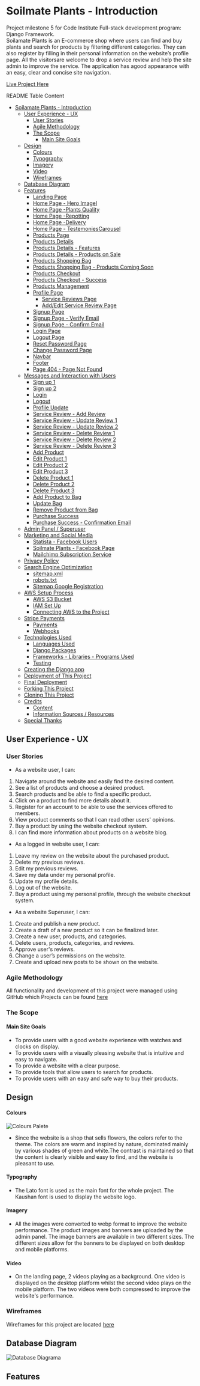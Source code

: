 # Soilmate Plants - Introduction

Project milestone 5 for Code Institute Full-stack development program: Django Framework.<br>
Soilamate Plants is an E-commerce shop where users can find and buy plants and search for
products by filtering different categories. They can also register by filling in their personal
information on the website’s profile page. All the visitorsare welcome to drop a service review
and help the site admin to improve the service. The application has agood appearance with an easy,
clear and concise site navigation.

[Live Project Here](https://)

README Table Content

- [Soilamate Plants - Introduction](#watches--clocks---introduction)
  - [User Experience - UX](#user-experience---ux)
    - [User Stories](#user-stories)
    - [Agile Methodology](#agile-methodology)
    - [The Scope](#the-scope)
      - [Main Site Goals](#main-site-goals)
  - [Design](#design)
    - [Colours](#colours)
    - [Typography](#typography)
    - [Imagery](#imagery)
    - [Video](#video)
    - [Wireframes](#wireframes)
  - [Database Diagram](#database-diagram)
  - [Features](#features)
    - [Landing Page](#landing-page)
    - [Home Page - Hero Imagel](#home-page---hero-image)
    - [Home Page -Plants Quality](#home-page---plants-quality)
    - [Home Page -Repotting](#home-page--repotting)
    - [Home Page -Delivery](#home-page--delivery)
    - [Home Page - TestemoniesCarousel](#home-page---testemonies-carousel)
    - [Products Page](#products-page)
    - [Products Details](#products-details)
    - [Products Details - Features](#products-details---features)
    - [Products Details - Products on Sale](#products-details---products-on-sale)
    - [Products Shopping Bag](#products-shopping-bag)
    - [Products Shopping Bag - Products Coming Soon](#products-shopping-bag---products-coming-soon)
    - [Products Checkout](#products-checkout)
    - [Products Checkout - Success](#products-checkout---success)
    - [Products Management](#products-management)
    - [Profile Page](#profile-page)
      - [Service Reviews Page](#service-reviews-page)
      - [Add/Edit Service Review Page](#addedit-service-review-page)
    - [Signup Page](#signup-page)
    - [Signup Page - Verify Email](#signup-page---verify-email)
    - [Signup Page - Confirm Email](#signup-page---confirm-email)
    - [Login Page](#login-page)
    - [Logout Page](#logout-page)
    - [Reset Password Page](#reset-password-page)
    - [Change Password Page](#change-password-page)
    - [Navbar](#navbar)
    - [Footer](#footer)
    - [Page 404 - Page Not Found](#page-404---page-not-found)
  - [Messages and Interaction with Users](#messages-and-interaction-with-users)
    - [Sign up 1](#sign-up-1)
    - [Sign up 2](#sign-up-2)
    - [Login](#login)
    - [Logout](#logout)
    - [Profile Update](#profile-update)
    - [Service Review - Add Review](#service-review---add-review)
    - [Service Review - Update Review 1](#service-review---update-review-1)
    - [Service Review - Update Review 2](#service-review---update-review-2)
    - [Service Review - Delete Review 1](#service-review---delete-review-1)
    - [Service Review - Delete Review 2](#service-review---delete-review-2)
    - [Service Review - Delete Review 3](#service-review---delete-review-3)
    - [Add Product](#add-product)
    - [Edit Product 1](#edit-product-1)
    - [Edit Product 2](#edit-product-2)
    - [Edit Product 3](#edit-product-3)
    - [Delete Product 1](#delete-product-1)
    - [Delete Product 2](#delete-product-2)
    - [Delete Product 3](#delete-product-3)
    - [Add Product to Bag](#add-product-to-bag)
    - [Update Bag](#update-bag)
    - [Remove Product from Bag](#remove-product-from-bag)
    - [Purchase Success](#purchase-success)
    - [Purchase Success - Confirmation Email](#purchase-success---confirmation-email)
  - [Admin Panel / Superuser](#admin-panel--superuser)
  - [Marketing and Social Media](#marketing-and-social-media)
    - [Statista - Facebook Users](#statista---facebook-users)
    - [Soilmate Plants - Facebook Page](#watches--clocks---facebook-page)
    - [Mailchimp Subscription Service](#mailchimp-subscription-service)
  - [Privacy Policy](#privacy-policy)
  - [Search Engine Optimization](#search-engine-optimization)
    - [sitemap.xml](#sitemapxml)
    - [robots.txt](#robotstxt)
    - [Sitemap Google Registration](#sitemap-google-registration)
  - [AWS Setup Process](#aws-setup-process)
    - [AWS S3 Bucket](#aws-s3-bucket)
    - [IAM Set Up](#iam-set-up)
    - [Connecting AWS to the Project](#connecting-aws-to-the-project)
  - [Stripe Payments](#stripe-payments)
    - [Payments](#payments)
    - [Webhooks](#webhooks)
  - [Technologies Used](#technologies-used)
    - [Languages Used](#languages-used)
    - [Django Packages](#django-packages)
    - [Frameworks - Libraries - Programs Used](#frameworks---libraries---programs-used)
    - [Testing](#testing)
  - [Creating the Django app](#creating-the-django-app)
  - [Deployment of This Project](#deployment-of-this-project)
  - [Final Deployment](#final-deployment)
  - [Forking This Project](#forking-this-project)
  - [Cloning This Project](#cloning-this-project)
  - [Credits](#credits)
    - [Content](#content)
    - [Information Sources / Resources](#information-sources--resources)
  - [Special Thanks](#special-thanks)

## User Experience - UX

### User Stories

- As a website user, I can:

1. Navigate around the website and easily find the desired content.
2. See a list of products and choose a desired product.
3. Search products and be able to find a specific product.
4. Click on a product to find more details about it.
5. Register for an account to be able to use the services offered to members.
6. View product comments so that I can read other users' opinions.
7. Buy a product by using the website checkout system.
8. I can find more information about products on a website blog.

- As a logged in website user, I can:

1. Leave my review on the website about the purchased product.
2. Delete my previous reviews.
3. Edit my previous reviews.
4. Save my data under my personal profile.
5. Update my profile details.
6. Log out of the website.
7. Buy a product using my personal profile, through the website checkout system.

- As a website Superuser, I can:

1. Create and publish a new product.
2. Create a draft of a new product so it can be finalized later.
3. Create a new user, products, and categories.
4. Delete users, products, categories, and reviews.
5. Approve user's reviews.
6. Change a user’s permissions on the website.
7. Create and upload new posts to be shown on the website.
### Agile Methodology

All functionality and development of this project were managed using GitHub which Projects can be found
[here](https://github.com/PedroCristo/portfolio_project_5/issues)

### The Scope

#### Main Site Goals

- To provide users with a good website experience with watches and clocks on display.
- To provide users with a visually pleasing website that is intuitive and easy to navigate.
- To provide a website with a clear purpose.
- To provide tools that allow users to search for products.
- To provide users with an easy and safe way to buy their products.

## Design

#### Colours

![Colours Palete](./assets/readme/extras/watches_clocks_color_palete.png)<br>

- Since the website is a shop that sells flowers, the colors refer to the theme. The colors are warm and inspired by nature, dominated mainly by various shades of green and white.The contrast is maintained so that the content is clearly visible and easy to find, and the website is pleasant to use.

#### Typography

- The Lato font is used as the main font for the whole project. The Kaushan font is used to
display the website logo.

#### Imagery

- All the images were converted to webp format to improve the website performance. The product images and banners are
uploaded by the admin panel. The image banners are available in two different sizes. The different sizes allow for the
banners to be displayed on both desktop and mobile platforms.

#### Video

- On the landing page, 2 videos playing as a background. One video is displayed on the desktop platform whilst
the second video plays on the mobile platform. The two videos were both compressed to improve the website's performance.

### Wireframes

Wireframes for this project are located [here](WIREFRAMES.md)

## Database Diagram

![Database Diagrama](./assets/readme/extras/watches_clocks_database_diagram.jpg)<br>

## Features
